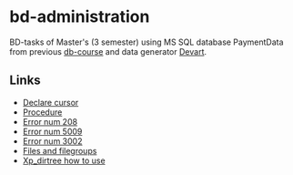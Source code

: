 # bd-administration
BD-tasks of Master's (3 semester) using MS SQL database PaymentData from previous [db-course](https://github.com/alexy247/DBOpt_Course_PaymentData) and data generator [Devart](https://www.devart.com/dbforge/sql/data-generator/).

## Links
- [Declare cursor](https://docs.microsoft.com/ru-ru/sql/t-sql/language-elements/declare-cursor-transact-sql?view=sql-server-ver15)
- [Procedure](https://docs.microsoft.com/ru-ru/sql/relational-databases/stored-procedures/create-a-stored-procedure?view=sql-server-ver15#TsqlProcedure)
- [Error num 208](https://docs.microsoft.com/ru-ru/sql/relational-databases/errors-events/mssqlserver-208-database-engine-error?view=sql-server-ver15)
- [Error num 5009](https://docs.microsoft.com/ru-ru/sql/relational-databases/errors-events/mssqlserver-5009-database-engine-error?view=sql-server-ver15)
- [Error num 3002](https://docs.microsoft.com/ru-ru/previous-versions/sql/sql-server-2008-r2/cc645601(v=sql.105)?redirectedfrom=MSDN)
- [Files and filegroups](https://docs.microsoft.com/ru-ru/sql/relational-databases/databases/database-files-and-filegroups?view=sql-server-ver15)
- [Xp_dirtree how to use](https://www.patrickkeisler.com/2012/11/how-to-use-xpdirtree-to-list-all-files.html)